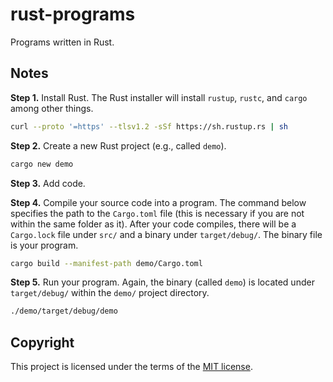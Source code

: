 # rust-programs
Programs written in Rust.

## Notes
**Step 1.** Install Rust. The Rust installer will install `rustup`, `rustc`, and `cargo` among other things.
```bash
curl --proto '=https' --tlsv1.2 -sSf https://sh.rustup.rs | sh
```

**Step 2.** Create a new Rust project (e.g., called `demo`).
```bash
cargo new demo
```

**Step 3.** Add code.

**Step 4.** Compile your source code into a program. The command below specifies the path to the `Cargo.toml` file (this is necessary if you are not within the same folder as it). After your code compiles, there will be a `Cargo.lock` file under `src/` and a binary under `target/debug/`. The binary file is your program.
```bash
cargo build --manifest-path demo/Cargo.toml
```

**Step 5.** Run your program. Again, the binary (called `demo`) is located under `target/debug/` within the `demo/` project directory. 
```bash
./demo/target/debug/demo
```

## Copyright
This project is licensed under the terms of the [MIT license](/LICENSE). 